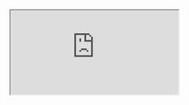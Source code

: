 <iframe src="https://docs.google.com/document/d/e/2PACX-1vSjf2S4_bpcFMQdSefqW3X3R7BC4uNYYEmu6WAhzBYqTD20eNzueZZrsCObO6vhYHBOoNMZhV1z5amb/pub?embedded=true"></iframe>
